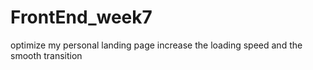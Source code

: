 # FrontEnd_week7
optimize my personal landing page
increase the loading speed and the smooth transition
